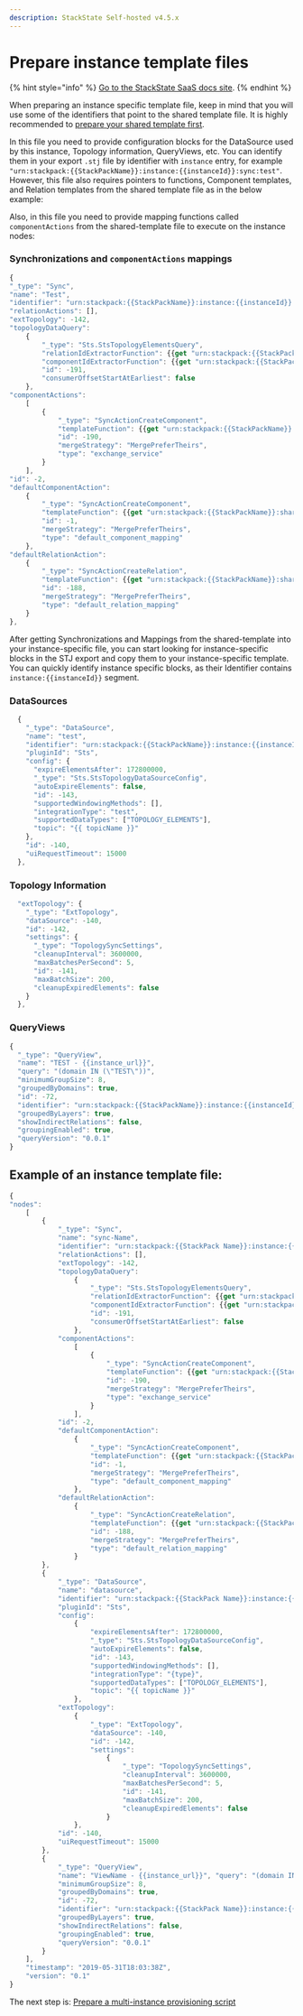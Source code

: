 ```yaml
---
description: StackState Self-hosted v4.5.x
---
```


# Prepare instance template files

{% hint style="info" %}
[Go to the StackState SaaS docs site](https://docs.stackstate.com/v/stackstate-saas/).
{% endhint %}

When preparing an instance specific template file, keep in mind that you will use some of the identifiers that point to the shared template file. It is highly recommended to [prepare your shared template first](prepare_shared_template.md).

In this file you need to provide configuration blocks for the DataSource used by this instance, Topology information, QueryViews, etc. You can identify them in your export `.stj` file by identifier with `instance` entry, for example `"urn:stackpack:{{StackPackName}}:instance:{{instanceId}}:sync:test"`. However, this file also requires pointers to functions, Component templates, and Relation templates from the shared template file as in the below example:

Also, in this file you need to provide mapping functions called `componentActions` from the shared-template file to execute on the instance nodes:

### Synchronizations and `componentActions` mappings

```javascript
{
"_type": "Sync",
"name": "Test",
"identifier": "urn:stackpack:{{StackPackName}}:instance:{{instanceId}}:sync:test",
"relationActions": [],
"extTopology": -142, 
"topologyDataQuery": 
    {
        "_type": "Sts.StsTopologyElementsQuery", 
        "relationIdExtractorFunction": {{get "urn:stackpack:{{StackPack name}}:shared:idextractor-function:test-relation-id-extractor"}},
        "componentIdExtractorFunction": {{get "urn:stackpack:{{StackPack name}}:shared:idextractor-function:test-component-id-extractor"}},
        "id": -191,
        "consumerOffsetStartAtEarliest": false
    },
"componentActions":
    [
        {
            "_type": "SyncActionCreateComponent",
            "templateFunction": {{get "urn:stackpack:{{StackPackName}}:shared:component-template-function:exchange-service-template"}},
            "id": -190,
            "mergeStrategy": "MergePreferTheirs",
            "type": "exchange_service"
        }
    ],
"id": -2,
"defaultComponentAction":
    {
        "_type": "SyncActionCreateComponent",
        "templateFunction": {{get "urn:stackpack:{{StackPackName}}:shared:component-template-function:exchange-component-template"}},
        "id": -1,
        "mergeStrategy": "MergePreferTheirs",
        "type": "default_component_mapping"
    },
"defaultRelationAction":
    {
        "_type": "SyncActionCreateRelation",
        "templateFunction": {{get "urn:stackpack:{{StackPackName}}:shared:relation-template-function:test-relation-template"}},
        "id": -188,
        "mergeStrategy": "MergePreferTheirs",
        "type": "default_relation_mapping"
    }
},
```

After getting Synchronizations and Mappings from the shared-template into your instance-specific file, you can start looking for instance-specific blocks in the STJ export and copy them to your instance-specific template. You can quickly identify instance specific blocks, as their Identifier contains `instance:{{instanceId}}` segment.

### DataSources

```javascript
  {
    "_type": "DataSource",
    "name": "test",
    "identifier": "urn:stackpack:{{StackPackName}}:instance:{{instanceId}}:data-source:test",
    "pluginId": "Sts",
    "config": {
      "expireElementsAfter": 172800000,
      "_type": "Sts.StsTopologyDataSourceConfig",
      "autoExpireElements": false,
      "id": -143,
      "supportedWindowingMethods": [],
      "integrationType": "test",
      "supportedDataTypes": ["TOPOLOGY_ELEMENTS"],
      "topic": "{{ topicName }}"
    },
    "id": -140,
    "uiRequestTimeout": 15000
  },
```

### Topology Information

```javascript
  "extTopology": {
    "_type": "ExtTopology",
    "dataSource": -140,
    "id": -142,
    "settings": {
      "_type": "TopologySyncSettings",
      "cleanupInterval": 3600000,
      "maxBatchesPerSecond": 5,
      "id": -141,
      "maxBatchSize": 200,
      "cleanupExpiredElements": false
    }
  },
```

### QueryViews

```javascript
{
  "_type": "QueryView",
  "name": "TEST - {{instance_url}}",
  "query": "(domain IN (\"TEST\"))",
  "minimumGroupSize": 8,
  "groupedByDomains": true,
  "id": -72,
  "identifier": "urn:stackpack:{{StackPackName}}:instance:{{instanceId}}:query-view:test",
  "groupedByLayers": true,
  "showIndirectRelations": false,
  "groupingEnabled": true,
  "queryVersion": "0.0.1"
}
```

## Example of an instance template file:

```javascript
{
"nodes":
    [
        {
            "_type": "Sync",
            "name": "sync-Name",
            "identifier": "urn:stackpack:{{StackPack Name}}:instance:{{instanceId}}:sync:{{sync-name}}",
            "relationActions": [],
            "extTopology": -142,
            "topologyDataQuery":
                {
                    "_type": "Sts.StsTopologyElementsQuery",
                    "relationIdExtractorFunction": {{get "urn:stackpack:{{StackPack Name}}:shared:idextractor-function:relation-id-extractor"}},
                    "componentIdExtractorFunction": {{get "urn:stackpack:{{StackPack Name}}:shared:idextractor-function:component-id-extractor"}},
                    "id": -191,
                    "consumerOffsetStartAtEarliest": false
                },
            "componentActions":
                [
                    {
                        "_type": "SyncActionCreateComponent",
                        "templateFunction": {{get "urn:stackpack:{{StackPack Name}}:shared:component-template-function:exchange-service-template"}},
                        "id": -190,
                        "mergeStrategy": "MergePreferTheirs",
                        "type": "exchange_service"
                    }
                ],
            "id": -2,
            "defaultComponentAction":
                {
                    "_type": "SyncActionCreateComponent",
                    "templateFunction": {{get "urn:stackpack:{{StackPack Name}}:shared:component-template-function:exchange-component-template"}},
                    "id": -1,
                    "mergeStrategy": "MergePreferTheirs",
                    "type": "default_component_mapping"
                },
            "defaultRelationAction":
                {
                    "_type": "SyncActionCreateRelation",
                    "templateFunction": {{get "urn:stackpack:{{StackPack Name}}:shared:relation-template-function:relation-template"}},
                    "id": -188,
                    "mergeStrategy": "MergePreferTheirs",
                    "type": "default_relation_mapping"
                }
        },
        {
            "_type": "DataSource",
            "name": "datasource",
            "identifier": "urn:stackpack:{{StackPack Name}}:instance:{{instanceId}}:data-source:{{datasource}}",
            "pluginId": "Sts",
            "config":
                {
                    "expireElementsAfter": 172800000,
                    "_type": "Sts.StsTopologyDataSourceConfig",
                    "autoExpireElements": false,
                    "id": -143,
                    "supportedWindowingMethods": [],
                    "integrationType": "{type}",
                    "supportedDataTypes": ["TOPOLOGY_ELEMENTS"],
                    "topic": "{{ topicName }}"
                },
            "extTopology":
                {
                    "_type": "ExtTopology",
                    "dataSource": -140,
                    "id": -142,
                    "settings":
                        {
                            "_type": "TopologySyncSettings",
                            "cleanupInterval": 3600000,
                            "maxBatchesPerSecond": 5,
                            "id": -141,
                            "maxBatchSize": 200,
                            "cleanupExpiredElements": false
                        }
                },
            "id": -140,
            "uiRequestTimeout": 15000
        },
        {
            "_type": "QueryView",
            "name": "ViewName - {{instance_url}}", "query": "(domain IN (\"TEST\"))",
            "minimumGroupSize": 8,
            "groupedByDomains": true,
            "id": -72,
            "identifier": "urn:stackpack:{{StackPack Name}}:instance:{{instanceId}}:query-view:test",
            "groupedByLayers": true,
            "showIndirectRelations": false,
            "groupingEnabled": true,
            "queryVersion": "0.0.1"
        }
    ],
    "timestamp": "2019-05-31T18:03:38Z",
    "version": "0.1"
}
```

The next step is: [Prepare a multi-instance provisioning script](prepare_multi-instance_provisioning_script.md)

